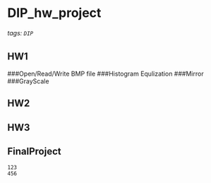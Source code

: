 # DIP_hw_project
###### tags: `DIP`


## HW1
    
###Open/Read/Write BMP file
###Histogram Equlization
###Mirror
###GrayScale

## HW2



## HW3
    
    
## FinalProject   
    123
    456